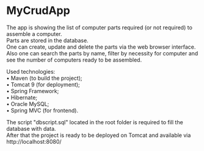 # MyCrudApp 
The app is showing the list of computer parts required (or not required) to assemble a computer.  
Parts are stored in the database.  
One can create, update and delete the parts via the web browser interface. Also one can search the parts by name, filter by necessity 
for computer and see the number of computers ready to be assembled.

Used technologies:  
	• Maven (to build the project);  
	• Tomcat 9 (for deployment);  
	• Spring Framework;  
	• Hibernate;  
	• Oracle MySQL;  
	• Spring MVC (for frontend).
 
The script "dbscript.sql" located in the root folder is required to fill the database with data.  
After that the project is ready to be deployed on Tomcat and available via  
http://localhost:8080/
